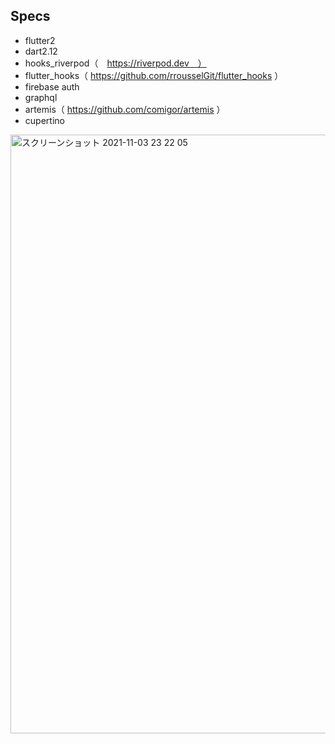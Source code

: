 ## Specs

- flutter2
- dart2.12
- hooks_riverpod（　https://riverpod.dev　）
- flutter_hooks（ https://github.com/rrousselGit/flutter_hooks ）
- firebase auth
- graphql
- artemis（ https://github.com/comigor/artemis ）
- cupertino

<img width="958" alt="スクリーンショット 2021-11-03 23 22 05" src="https://user-images.githubusercontent.com/2268288/140078959-7149ecea-0384-43ca-ae61-fde92e24631a.png">

